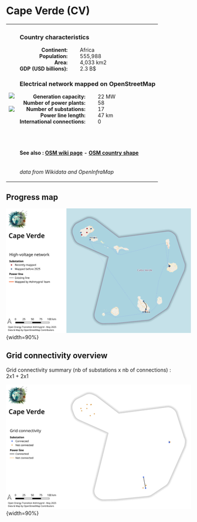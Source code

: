 # Cape Verde (CV)

<table width="90%">
<tr>
<td>
<img src="http://commons.wikimedia.org/wiki/Special:FilePath/Flag%20of%20Cape%20Verde.svg" width="250">
<br><br>
<img src="http://commons.wikimedia.org/wiki/Special:FilePath/CPV%20orthographic%20NaturalEarth.svg" width="250"></td>
<td>
<h3>Country characteristics</h3>
<div style="display: inline-block;text-align:right;margin-right:30px;font-weight: bold;">
Continent:<br>Population:<br>Area:<br>GDP (USD billions):
</div>
<div style="display: inline-block;">
Africa<br>555,988<br>4,033 km2<br>2.3 B$
</div>
<h3>Electrical network mapped on OpenStreetMap</h3>
<div style="display: inline-block;text-align:right;margin-right:30px;font-weight: bold;">Generation capacity:<br>
Number of power plants:<br>
Number of substations:<br>
Power line length:<br>
International connections:<br>
</div>
<div style="display: inline-block;">22 MW<br>
58<br>
17<br>
47 km<br>
0<br>
</div>

<br><br><h4>See also :
<a href="https://wiki.openstreetmap.org/wiki/Power_networks/Cape Verde" target="_blank">OSM wiki page</a> -
<a href="https://openstreetmap.org/relation/535774" target="_blank">OSM country shape</a>
</h4>

<br><i>data from Wikidata and OpenInfraMap</i>
</td>
</tr>
</table>


## Progress map

![Map](../images/maps_countries/CV/high-voltage-network.png){width=90%}



## Grid connectivity overview

Grid connectivity summary (nb of substations x nb of connections) :<br>2x1 + 2x1

![Map](../images/maps_countries/CV/grid-connectivity.png){width=90%}

